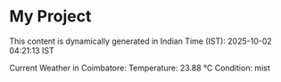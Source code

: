 # My Project

This content is dynamically generated in Indian Time (IST): 2025-10-02 04:21:13 IST


Current Weather in Coimbatore:
Temperature: 23.88 °C
Condition: mist
